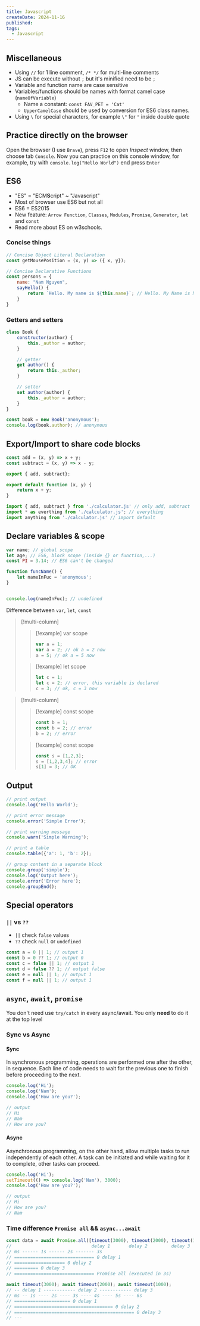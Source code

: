 ```yaml
---
title: Javascript
createDate: 2024-11-16
published: 
tags:
  - Javascript
---
```

## Miscellaneous
- Using `//` for 1 line comment, `/* */` for multi-line comments
- JS can be execute without `;` but it's minified need to be `;`
- Variable and function name are case sensitive
- Variables/functions should be names with format camel case (`nameOfVariable`)
	- Name a constant: `const FAV_PET = 'Cat'`
	- `UpperCamelCase` should be used by conversion for ES6 class names.
- Using `\` for special characters, for example `\"` for `"` inside double quote
## Practice directly on the browser
Open the browser (I use `Brave`), press `F12` to open *Inspect* window, then choose tab `Console`. Now you can practice on this console window, for example, try with `console.log("Hello World")` end press `Enter`
## ES6
- "ES" = "**E**CM**S**cript" ~ "Javascript"
- Most of browser use ES6 but not all
- ES6 = ES2015
- New feature: `Arrow Function`, `Classes`, `Modules`, `Promise`, `Generator`, `let` and `const`
- Read more about ES on w3schools.
### Concise things
```js title="main.js"
// Concise Object Literal Declaration
const getMousePosition = (x, y) => ({ x, y});
```

```js title="main.js"
// Concise Declarative Functions
const persons = {
	name: "Nam Nguyen",
	sayHello() {
		return `Hello. My name is ${this.name}`; // Hello. My Name is Nam Nguyen
	}
}
```

### Getters and setters
```js title="main.js"
class Book {
	constructor(author) {
		this._author = author;
	}

	// getter
	get author() {
		return this._author;
	}

	// setter
	set author(author) {
		this._author = author;
	}
}

const book = new Book('anonymous');
console.log(book.author); // anonymous
```

## Export/Import to share code blocks
```js title="calculator.js"
const add = (x, y) => x + y;
const subtract = (x, y) => x - y;

export { add, subtract};

export default function (x, y) {
	return x + y;
}
```

```js title="main.js"
import { add, subtract } from './calculator.js' // only add, subtract
import * as everthing from './calculator.js'; // everything
import anything from './calculator.js' // import default
```

## Declare variables & scope
```js title="main.js"
var name; // global scope
let age; // ES6, block scope (inside {} or function,...)
const PI = 3.14; // ES6 can't be changed
```

```js title="main.js"
function funcName() {
	let nameInFuc = 'anonymous'; 
}


console.log(nameInFuc); // undefined

```
Difference between `var`, `let`, `const`

> [!multi-column]
> 
>> [!example] var scope
>> ```js
>> var a = 1;
>> var a = 2; // ok a = 2 now
>> a = 5; // ok a = 5 now
>>```
>
>> [!example] let scope
>> ```js
>> let c = 1;
>> let c = 2; // error, this variable is declared
>> c = 3; // ok, c = 3 now
>> ```

> [!multi-column]
> 
>> [!example] const scope
>> ```js
>> const b = 1;
>> const b = 2; // error
>> b = 2; // error
>>```
>
>> [!example] const scope
>> ```js
>> const s = [1,2,3];
>> s = [1,2,3,4]; // error
>> s[1] = 3; // OK
>> ```

## Output
```js
// print output
console.log('Hello World');

// print error message
console.error('Simple Error');

// print warning message
console.warn('Simple Warning');

// print a table
console.table({'a': 1, 'b': 2});

// group content in a separate block
console.group('simple');
console.log('Output here');
console.error('Error here');
console.groupEnd();
```
## Special operators
### `||` vs `??`
- `||` check `false` values
- `??` check `null` or `undefined`
```js
const a = 0 || 1; // output 1
const b = 0 ?? 1; // output 0
const c = false || 1; // output 1
const d = false ?? 1; // output false
const e = null || 1; // output 1
const f = null || 1; // output 1
```
## `async`, `await`, `promise`

You don't need use `try/catch` in every async/await. You only **need** to do it at the top level
### Sync vs Async
#### Sync
In synchronous programming, operations are performed one after the other, in sequence. Each line of code needs to wait for the previous one to finish before proceeding to the next.
  
```js
console.log('Hi');
console.log('Nam');
console.log('How are you?');

// output
// Hi
// Nam
// How are you?
```
#### Async 
Asynchronous programming, on the other hand, allow multiple tasks to run independently of each other. A task can be initiated and while waiting for it to complete, other tasks can proceed.
```js
console.log('Hi');
setTimeout(() => console.log('Nam'), 3000);
console.log('How are you?');

// output
// Hi
// How are you?
// Nam
```
### Time difference `Promise all` && `async...await`
```js
const data = await Promise.all([timeout(3000), timeout(2000), timeout(1000)]);
//                              delay 1       delay 2         delay 3
// ms ------ 1s ------ 2s ------- 3s
// ============================== 0 delay 1
// =================== 0 delay 2
// ========= 0 delay 3
// ============================== Promise all (executed in 3s)
```
```js
await timeout(3000); await timeout(2000); await timeout(1000);
// -- delay 1 ------------ delay 2 ------------ delay 3
// ms -- 1s ---- 2s ---- 3s ---- 4s ---- 5s ---- 6s
// ===================== 0 delay 1
// ===================================== 0 delay 2
// ============================================= 0 delay 3
// ---

```